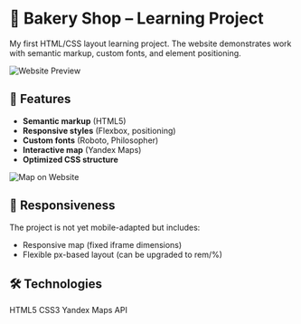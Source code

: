 # 🥐 Bakery Shop – Learning Project  

My first HTML/CSS layout learning project. The website demonstrates work with semantic markup, custom fonts, and element positioning.

![Website Preview](src/img/first-section.bmp)

## 🌟 Features
- **Semantic markup** (HTML5)
- **Responsive styles** (Flexbox, positioning)
- **Custom fonts** (Roboto, Philosopher)
- **Interactive map** (Yandex Maps)
- **Optimized CSS structure**

![Map on Website](src/img/last-section.bmp)

## 📱 Responsiveness
The project is not yet mobile-adapted but includes:
- Responsive map (fixed iframe dimensions)
- Flexible px-based layout (can be upgraded to rem/%)

## 🛠 Technologies
HTML5
CSS3
Yandex Maps API
